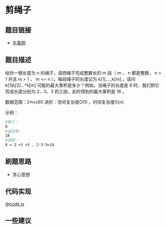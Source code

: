 # 剪绳子

## 题目链接

- [牛客网](https://www.nowcoder.com/practice/57d85990ba5b440ab888fc72b0751bf8)

## 题目描述

给你一根长度为 n 的绳子，请把绳子剪成整数长的 m 段（ m 、 n 都是整数， n > 1 并且 m > 1 ， m <= n ），每段绳子的长度记为 k[1],...,k[m] 。请问 k[1]*k[2]*...*k[m] 可能的最大乘积是多少？例如，当绳子的长度是 8 时，我们把它剪成长度分别为 2、3、3 的三段，此时得到的最大乘积是 18 。

数据范围：2≤n≤60
进阶：空间复杂度O(1) ，时间复杂度O(n)

示例：

```bash
#输入：
8
#返回值：
18
#说明：
8 = 2 +3 +3 , 2*3*3=18 
```

## 刷题思路

- 贪心思想

## 代码实现

@[code js](@code/algorithm/sword-point/贪心思想/cutRope.js)

## 一些建议
